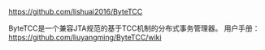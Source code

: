 https://github.com/lishuai2016/ByteTCC


ByteTCC是一个兼容JTA规范的基于TCC机制的分布式事务管理器。
用户手册：https://github.com/liuyangming/ByteTCC/wiki